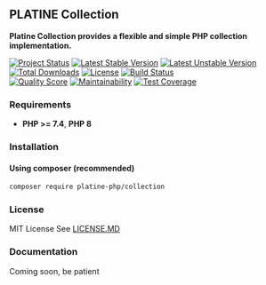 ## PLATINE Collection
**Platine Collection provides a flexible and simple PHP collection implementation.**

[![Project Status](http://opensource.box.com/badges/active.svg)](http://opensource.box.com/badges)
[![Latest Stable Version](https://poser.pugx.org/platine-php/collection/v)](https://packagist.org/packages/platine-php/collection)
[![Latest Unstable Version](https://poser.pugx.org/platine-php/collection/v/unstable)](https://packagist.org/packages/platine-php/collection)
[![Total Downloads](https://poser.pugx.org/platine-php/collection/downloads)](https://packagist.org/packages/platine-php/collection)
[![License](https://poser.pugx.org/platine-php/collection/license)](https://packagist.org/packages/platine-php/collection)
[![Build Status](https://img.shields.io/travis/platine-php/collection/develop.svg?style=flat-square)](https://travis-ci.com/platine-php/collection)  
[![Quality Score](https://img.shields.io/scrutinizer/g/platine-php/collection.svg?style=flat-square)](https://scrutinizer-ci.com/g/platine-php/collection)
[![Maintainability](https://api.codeclimate.com/v1/badges/682d16571eeb28466db1/maintainability)](https://codeclimate.com/github/platine-php/collection/maintainability)
[![Test Coverage](https://api.codeclimate.com/v1/badges/682d16571eeb28466db1/test_coverage)](https://codeclimate.com/github/platine-php/collection/test_coverage)

### Requirements 
- **PHP >= 7.4**, **PHP 8** 

### Installation
#### Using composer (recommended)
```bash
composer require platine-php/collection
```

### License
MIT License See [LICENSE.MD](LICENSE.MD)

### Documentation 
Coming soon, be patient